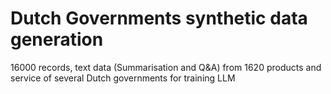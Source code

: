 # Dutch Governments synthetic data generation
 16000 records, text data (Summarisation and Q&A) from 1620 products and service of several Dutch governments for training LLM

